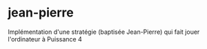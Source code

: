 # jean-pierre
Implémentation d'une stratégie (baptisée Jean-Pierre) qui fait jouer l'ordinateur à Puissance 4
